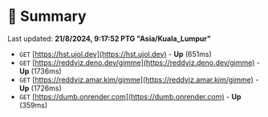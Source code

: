 # 📖 Summary
Last updated: **21/8/2024, 9:17:52 PTG "Asia/Kuala_Lumpur"**

- `GET` [https://hst.ujol.dev](https://hst.ujol.dev) - **Up** (651ms)
- `GET` [https://reddviz.deno.dev/gimme](https://reddviz.deno.dev/gimme) - **Up** (1736ms)
- `GET` [https://reddviz.amar.kim/gimme](https://reddviz.amar.kim/gimme) - **Up** (1726ms)
- `GET` [https://dumb.onrender.com](https://dumb.onrender.com) - **Up** (359ms)
